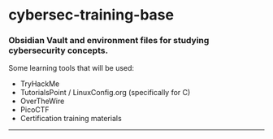# cybersec-training-base
### Obsidian Vault and environment files for studying cybersecurity concepts.
Some learning tools that will be used:
- TryHackMe
- TutorialsPoint / LinuxConfig.org (specifically for C)
- OverTheWire
- PicoCTF
- Certification training materials
---

